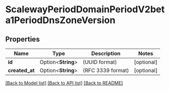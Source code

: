 # ScalewayPeriodDomainPeriodV2beta1PeriodDnsZoneVersion

## Properties

Name | Type | Description | Notes
------------ | ------------- | ------------- | -------------
**id** | Option<**String**> | (UUID format) | [optional]
**created_at** | Option<**String**> | (RFC 3339 format) | [optional]

[[Back to Model list]](../README.md#documentation-for-models) [[Back to API list]](../README.md#documentation-for-api-endpoints) [[Back to README]](../README.md)


